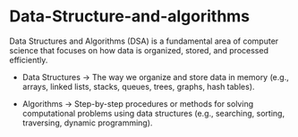 # Data-Structure-and-algorithms

Data Structures and Algorithms (DSA) is a fundamental area of computer science that focuses on how data is organized, stored, and processed efficiently.

- Data Structures → The way we organize and store data in memory (e.g., arrays, linked lists, stacks, queues, trees, graphs, hash tables).

- Algorithms → Step-by-step procedures or methods for solving computational problems using data structures (e.g., searching, sorting, traversing, dynamic programming).